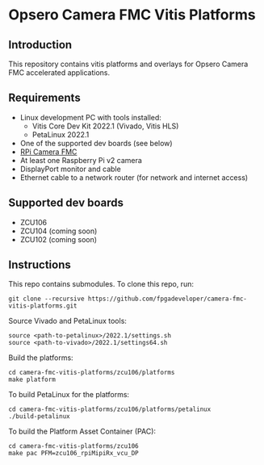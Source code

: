 # Opsero Camera FMC Vitis Platforms

## Introduction
This repository contains vitis platforms and overlays for Opsero Camera FMC accelerated applications.

## Requirements

* Linux development PC with tools installed:
  - Vitis Core Dev Kit 2022.1 (Vivado, Vitis HLS)
  - PetaLinux 2022.1
* One of the supported dev boards (see below)
* [RPi Camera FMC](https://camerafmc.com)
* At least one Raspberry Pi v2 camera
* DisplayPort monitor and cable
* Ethernet cable to a network router (for network and internet access)

## Supported dev boards

* ZCU106
* ZCU104 (coming soon)
* ZCU102 (coming soon)

## Instructions

This repo contains submodules. To clone this repo, run:
```
git clone --recursive https://github.com/fpgadeveloper/camera-fmc-vitis-platforms.git
```

Source Vivado and PetaLinux tools:

```
source <path-to-petalinux>/2022.1/settings.sh
source <path-to-vivado>/2022.1/settings64.sh
```

Build the platforms:

```
cd camera-fmc-vitis-platforms/zcu106/platforms
make platform
```

To build PetaLinux for the platforms:

```
cd camera-fmc-vitis-platforms/zcu106/platforms/petalinux
./build-petalinux
```

To build the Platform Asset Container (PAC):

```
cd camera-fmc-vitis-platforms/zcu106
make pac PFM=zcu106_rpiMipiRx_vcu_DP
```


